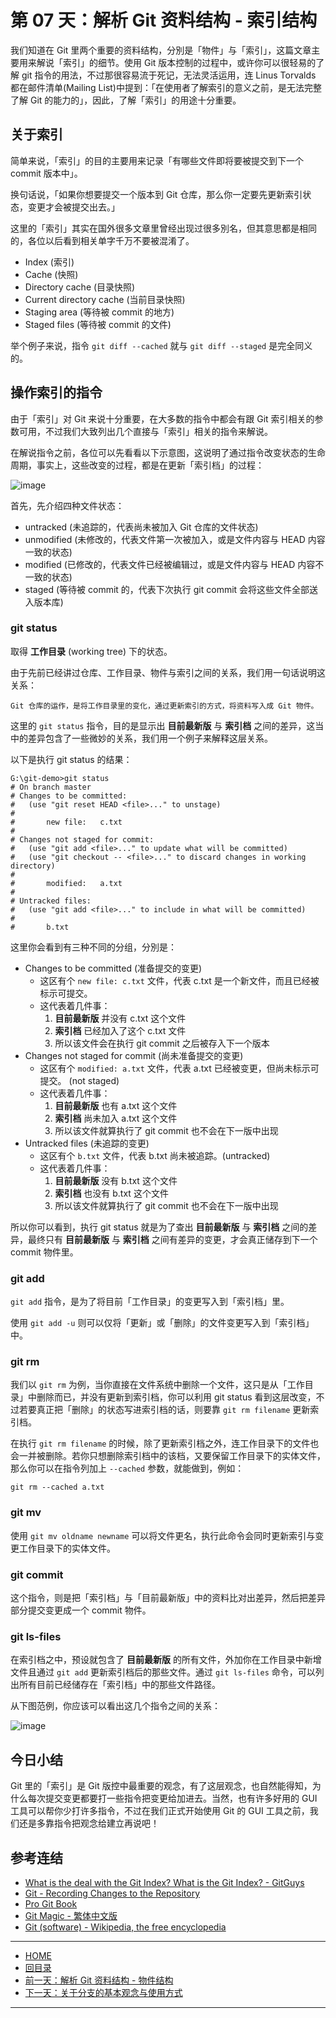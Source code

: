 第 07 天：解析 Git 资料结构 - 索引结构
=====================================================

我们知道在 Git 里两个重要的资料结构，分別是「物件」与「索引」，这篇文章主要用来解说「索引」的细节。使用 Git 版本控制的过程中，或许你可以很轻易的了解 git 指令的用法，不过那很容易流于死记，无法灵活运用，连 Linus Torvalds 都在邮件清单(Mailing List)中提到：「在使用者了解索引的意义之前，是无法完整了解 Git 的能力的」，因此，了解「索引」的用途十分重要。

关于索引
-------

简单来说，「索引」的目的主要用来记录「有哪些文件即将要被提交到下一个 commit 版本中」。

换句话说，「如果你想要提交一个版本到 Git 仓库，那么你一定要先更新索引状态，变更才会被提交出去。」

这里的「索引」其实在国外很多文章里曾经出现过很多別名，但其意思都是相同的，各位以后看到相关单字千万不要被混淆了。

* Index (索引)
* Cache (快照)
* Directory cache (目录快照)
* Current directory cache (当前目录快照)
* Staging area (等待被 commit 的地方)
* Staged files (等待被 commit 的文件)

举个例子来说，指令 `git diff --cached` 就与 `git diff --staged` 是完全同义的。

操作索引的指令
-------------

由于「索引」对 Git 来说十分重要，在大多数的指令中都会有跟 Git 索引相关的参数可用，不过我们大致列出几个直接与「索引」相关的指令来解说。

在解说指令之前，各位可以先看看以下示意图，这说明了通过指令改变状态的生命周期，事实上，这些改变的过程，都是在更新「索引档」的过程：

![image](figures/07/01.png)

首先，先介绍四种文件状态：

* untracked (未追踪的，代表尚未被加入 Git 仓库的文件状态)
* unmodified (未修改的，代表文件第一次被加入，或是文件内容与 HEAD 内容一致的状态)
* modified (已修改的，代表文件已经被编辑过，或是文件内容与 HEAD 内容不一致的状态)
* staged (等待被 commit 的，代表下次执行 git commit 会将这些文件全部送入版本库)



### git status

取得 **工作目录** (working tree) 下的状态。

由于先前已经讲过仓库、工作目录、物件与索引之间的关系，我们用一句话说明这关系：

	Git 仓库的运作，是将工作目录里的变化，通过更新索引的方式，将资料写入成 Git 物件。

这里的 `git status` 指令，目的是显示出 **目前最新版** 与 **索引档** 之间的差异，这当中的差异包含了一些微妙的关系，我们用一个例子来解释这层关系。

以下是执行 git status 的结果：

	G:\git-demo>git status
	# On branch master
	# Changes to be committed:
	#   (use "git reset HEAD <file>..." to unstage)
	#
	#       new file:   c.txt
	#
	# Changes not staged for commit:
	#   (use "git add <file>..." to update what will be committed)
	#   (use "git checkout -- <file>..." to discard changes in working directory)
	#
	#       modified:   a.txt
	#
	# Untracked files:
	#   (use "git add <file>..." to include in what will be committed)
	#
	#       b.txt

这里你会看到有三种不同的分组，分別是：

* Changes to be committed (准备提交的变更)
	* 这区有个 `new file: c.txt` 文件，代表 c.txt 是一个新文件，而且已经被标示可提交。
	* 这代表着几件事：
		1. **目前最新版** 并没有 c.txt 这个文件
		2. **索引档** 已经加入了这个 c.txt 文件
		3. 所以该文件会在执行 git commit 之后被存入下一个版本
* Changes not staged for commit (尚未准备提交的变更)
	* 这区有个 `modified: a.txt` 文件，代表 a.txt 已经被变更，但尚未标示可提交。 (not staged)
	* 这代表着几件事：
		1. **目前最新版** 也有 a.txt 这个文件
		2. **索引档** 尚未加入 a.txt 这个文件
		3. 所以该文件就算执行了 git commit 也不会在下一版中出现
* Untracked files (未追踪的变更)
	* 这区有个 `b.txt` 文件，代表 b.txt 尚未被追踪。(untracked)
	* 这代表着几件事：
		1. **目前最新版** 没有 b.txt 这个文件
		2. **索引档** 也没有 b.txt 这个文件
		3. 所以该文件就算执行了 git commit 也不会在下一版中出现

所以你可以看到，执行 git status 就是为了查出 **目前最新版** 与 **索引档** 之间的差异，最终只有 **目前最新版** 与 **索引档** 之间有差异的变更，才会真正储存到下一个 commit 物件里。

### git add

`git add` 指令，是为了将目前「工作目录」的变更写入到「索引档」里。

使用 `git add -u` 则可以仅将「更新」或「删除」的文件变更写入到「索引档」中。

### git rm

我们以 `git rm` 为例，当你直接在文件系统中删除一个文件，这只是从「工作目录」中删除而已，并没有更新到索引档，你可以利用 git status 看到这层改变，不过若要真正把「删除」的状态写进索引档的话，则要靠 `git rm filename` 更新索引档。

在执行 `git rm filename` 的时候，除了更新索引档之外，连工作目录下的文件也会一并被删除。若你只想删除索引档中的该档，又要保留工作目录下的实体文件，那么你可以在指令列加上 `--cached` 参数，就能做到，例如：

    git rm --cached a.txt

### git mv

使用 `git mv oldname newname` 可以将文件更名，执行此命令会同时更新索引与变更工作目录下的实体文件。

### git commit

这个指令，则是把「索引档」与「目前最新版」中的资料比对出差异，然后把差异部分提交变更成一个 commit 物件。

### git ls-files

在索引档之中，预设就包含了 **目前最新版** 的所有文件，外加你在工作目录中新增文件且通过 `git add` 更新索引档后的那些文件。通过 `git ls-files` 命令，可以列出所有目前已经储存在「索引档」中的那些文件路径。

从下图范例，你应该可以看出这几个指令之间的关系：

![image](figures/07/02.png)


今日小结
-------

Git 里的「索引」是 Git 版控中最重要的观念，有了这层观念，也自然能得知，为什么每次提交变更都要打一些指令把变更给加进去。当然，也有许多好用的 GUI 工具可以帮你少打许多指令，不过在我们正式开始使用 Git 的 GUI 工具之前，我们还是多靠指令把观念给建立再说吧！


参考连结
-------

* [What is the deal with the Git Index? What is the Git Index? - GitGuys](http://www.gitguys.com/topics/whats-the-deal-with-the-git-index/)
* [Git - Recording Changes to the Repository](http://git-scm.com/book/en/Git-Basics-Recording-Changes-to-the-Repository)
* [Pro Git Book](http://progit.org/)
* [Git Magic - 繁体中文版](http://www-cs-students.stanford.edu/~blynn/gitmagic/intl/zh_tw/)
* [Git (software) - Wikipedia, the free encyclopedia](http://en.wikipedia.org/wiki/Git_(software) "Git (software) - Wikipedia, the free encyclopedia")



-------
* [HOME](../README)
* [回目录](README)
* [前一天：解析 Git 资料结构 - 物件结构](06)
* [下一天：关于分支的基本观念与使用方式](08)

-------


